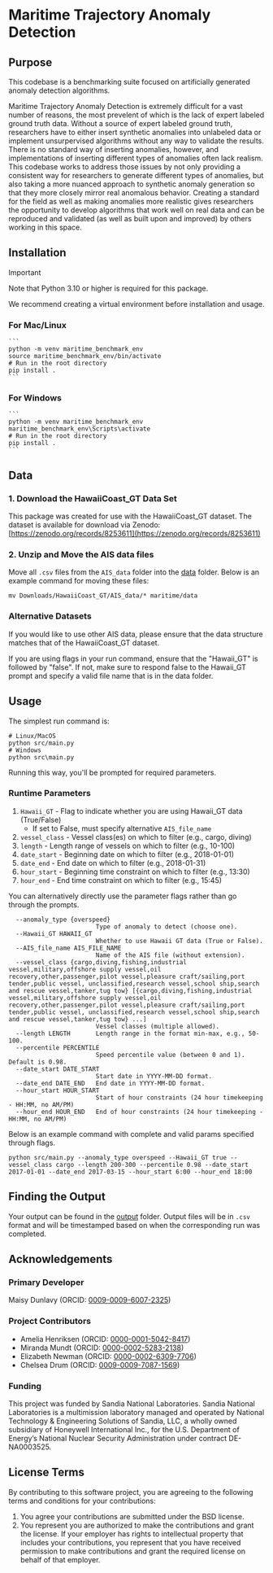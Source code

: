 # Maritime Trajectory Anomaly Detection

## Purpose
This codebase is a benchmarking suite focused on artificially generated anomaly
detection algorithms. 

Maritime Trajectory Anomaly Detection is extremely difficult for a vast number
of reasons, the most prevelent of which is the lack of expert labeled ground
truth data. Without a source of expert labeled ground truth, researchers have
to either insert synthetic anomalies into unlabeled data or implement
unsurpervised algorithms without any way to validate the results. There is no
standard way of inserting anomalies, however, and implementations of inserting
different types of anomalies often lack realism. This codebase works to
address those issues by not only providing a consistent way for researchers
to generate different types of anomalies, but also taking a more nuanced
approach to synthetic anomaly generation so that they more closely mirror
real anomalous behavior. Creating a standard for the field as well as making
anomalies more realistic gives researchers the opportunity to develop
algorithms that work well on real data and can be reproduced and validated
(as well as built upon and improved) by others working in this space.    

## Installation

> [!IMPORTANT]
> Note that Python 3.10 or higher is required for this package.

We recommend creating a virtual environment before installation and usage.

### For Mac/Linux
    ```
    python -m venv maritime_benchmark_env
    source maritime_benchmark_env/bin/activate
    # Run in the root directory
    pip install .
    ```

### For Windows
    ```
    python -m venv maritime_benchmark_env
    maritime_benchmark_env\Scripts\activate
    # Run in the root directory
    pip install .
    ```

## Data

### 1. Download the HawaiiCoast_GT Data Set

This package was created for use with the HawaiiCoast_GT dataset.
The dataset is available for download via Zenodo:
[https://zenodo.org/records/8253611](https://zenodo.org/records/8253611)

### 2. Unzip and Move the AIS data files

Move all `.csv` files from the `AIS_data` folder into the [data](./data)
folder. Below is an example command for moving these files:

```
mv Downloads/HawaiiCoast_GT/AIS_data/* maritime/data
```

### Alternative Datasets

If you would like to use other AIS data, please ensure that the data structure
matches that of the HawaiiCoast_GT dataset.

If you are using flags in your run command, ensure that the "Hawaii_GT" is
followed by "false". If not, make sure to respond false to the Hawaii_GT
prompt and specify a valid file name that is in the data folder.

## Usage

The simplest run command is:

```
# Linux/MacOS
python src/main.py
# Windows
python src\main.py
```

Running this way, you'll be prompted for required parameters.

### Runtime Parameters

1. `Hawaii_GT` - Flag to indicate whether you are using Hawaii_GT data (True/False)
   - If set to False, must specify alternative `AIS_file_name`
2. `vessel_class` - Vessel class(es) on which to filter (e.g., cargo, diving)
3. `length` - Length range of vessels on which to filter (e.g., 10-100)
4. `date_start` - Beginning date on which to filter (e.g., 2018-01-01)
5. `date_end` - End date on which to filter (e.g., 2018-01-31)
6. `hour_start` - Beginning time constraint on which to filter (e.g., 13:30)
7. `hour_end` - End time constraint on which to filter (e.g., 15:45)

You can alternatively directly use the parameter flags rather than go through
the prompts.

```
  --anomaly_type {overspeed}
                        Type of anomaly to detect (choose one).
  --Hawaii_GT HAWAII_GT
                        Whether to use Hawaii GT data (True or False).
  --AIS_file_name AIS_FILE_NAME
                        Name of the AIS file (without extension).
  --vessel_class {cargo,diving,fishing,industrial vessel,military,offshore supply vessel,oil recovery,other,passenger,pilot vessel,pleasure craft/sailing,port tender,public vessel, unclassified,research vessel,school ship,search and rescue vessel,tanker,tug tow} [{cargo,diving,fishing,industrial vessel,military,offshore supply vessel,oil recovery,other,passenger,pilot vessel,pleasure craft/sailing,port tender,public vessel, unclassified,research vessel,school ship,search and rescue vessel,tanker,tug tow} ...]
                        Vessel classes (multiple allowed).
  --length LENGTH       Length range in the format min-max, e.g., 50-100.
  --percentile PERCENTILE
                        Speed percentile value (between 0 and 1). Default is 0.98.
  --date_start DATE_START
                        Start date in YYYY-MM-DD format.
  --date_end DATE_END   End date in YYYY-MM-DD format.
  --hour_start HOUR_START
                        Start of hour constraints (24 hour timekeeping - HH:MM, no AM/PM)
  --hour_end HOUR_END   End of hour constraints (24 hour timekeeping - HH:MM, no AM/PM)
```

Below is an example command with complete and valid params specified through flags.

```
python src/main.py --anomaly_type overspeed --Hawaii_GT true --vessel_class cargo --length 200-300 --percentile 0.98 --date_start 2017-01-01 --date_end 2017-03-15 --hour_start 6:00 --hour_end 18:00
```

## Finding the Output

Your output can be found in the [output](./output) folder. Output files
will be in `.csv` format and will be timestamped based on when the
corresponding run was completed.


## Acknowledgements

### Primary Developer

Maisy Dunlavy (ORCID: [0009-0009-6007-2325](https://orcid.org/0009-0009-6007-2325))

### Project Contributors

- Amelia Henriksen (ORCID: [0000-0001-5042-8417](https://orcid.org/0000-0001-5042-8417))
- Miranda Mundt (ORCID: [0000-0002-5283-2138](https://orcid.org/0000-0002-5283-2138))
- Elizabeth Newman (ORCID: [0000-0002-6309-7706](https://orcid.org/0000-0002-6309-7706))
- Chelsea Drum (ORCID: [0009-0009-7087-1569](https://orcid.org/0009-0009-7087-1569))

### Funding

This project was funded by Sandia National Laboratories. Sandia National
Laboratories is a multimission laboratory managed and operated by National
Technology & Engineering Solutions of Sandia, LLC, a wholly owned subsidiary
of Honeywell International Inc., for the U.S. Department of Energy’s
National Nuclear Security Administration under contract DE-NA0003525.

## License Terms

By contributing to this software project, you are agreeing to the
following terms and conditions for your contributions:

1. You agree your contributions are submitted under the BSD license.
2. You represent you are authorized to make the contributions and grant
   the license. If your employer has rights to intellectual property that
   includes your contributions, you represent that you have received
   permission to make contributions and grant the required license on
   behalf of that employer.
